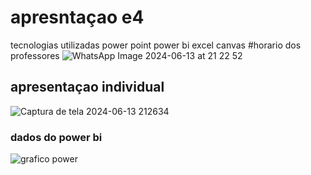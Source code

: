 # apresntaçao e4
tecnologias utilizadas 
power point
power bi
excel 
canvas 
#horario dos professores
![WhatsApp Image 2024-06-13 at 21 22 52](https://github.com/martins2903/e4/assets/163483214/7ce0c6a0-25d3-4111-83a3-2d0f032a7b8c)
## apresentaçao individual 
![Captura de tela 2024-06-13 212634](https://github.com/martins2903/e4/assets/163483214/443d8c53-8d20-4241-b8fa-e41ae0682cd1)
### dados do power bi
![grafico power](https://github.com/martins2903/e4/assets/163483214/36ca9dc4-c6df-4c06-98b4-f2b7714ad78c)
